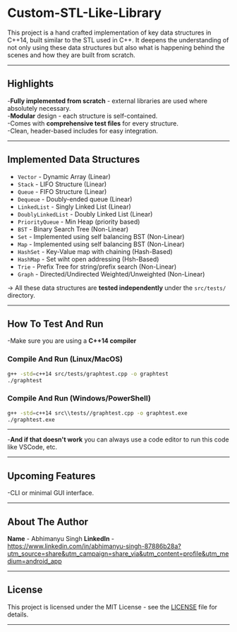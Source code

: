 # Custom-STL-Like-Library

This project is a hand crafted implementation of key data structures in C++14, built similar to the STL used in C++.
It deepens the understanding of not only using these data structures but also what is happening behind the scenes and how they are built from scratch.

---

## Highlights

-**Fully implemented from scratch** - external libraries are used where absolutely necessary.<br>
-**Modular** design - each structure is self-contained. <br>
-Comes with **comprehensive test files** for every structure. <br>
-Clean, header-based includes for easy integration. <br>

---

## Implemented Data Structures

- `Vector` - Dynamic Array (Linear)
- `Stack` - LIFO Structure (Linear)
- `Queue` - FIFO Structure (Linear)
- `Dequeue` - Doubly-ended queue (Linear)
- `LinkedList` - Singly Linked List (Linear)
- `DoublyLinkedList` - Doubly Linked List (Linear)
- `PriorityQueue` - Min Heap (priority based)
- `BST` - Binary Search Tree (Non-Linear)
- `Set` - Implemented using self balancing BST (Non-Linear)
- `Map` - Implemented using self balancing BST (Non-Linear)
- `HashSet` - Key-Value map with chaining (Hash-Based)
- `HashMap` - Set wiht open addressing (Hsh-Based)
- `Trie` - Prefix Tree for string/prefix search (Non-Linear)
- `Graph` - Directed/Undirected Weighted/Unweighted (Non-Linear)

-> All these data structures are **tested independently** under the `src/tests/` directory.

---

## How To Test And Run

-Make sure you are using a **C++14 compiler**

### Compile And Run (Linux/MacOS)

```bash
g++ -std=c++14 src/tests/graphtest.cpp -o graphtest
./graphtest

```

### Compile And Run (Windows/PowerShell)

```bash
g++ -std=c++14 src\\tests//graphtest.cpp -o graphtest.exe
./graphtest.exe

```

---

-**And if that doesn't work** you can always use a code editor to run this code like VSCode, etc.

---

## Upcoming Features

-CLI or minimal GUI interface.

---

## About The Author

**Name** - Abhimanyu Singh
**LinkedIn** - https://www.linkedin.com/in/abhimanyu-singh-87886b28a?utm_source=share&utm_campaign=share_via&utm_content=profile&utm_medium=android_app

---

## License

This project is licensed under the MIT License - see the [LICENSE](./LICENSE.txt) file for details.

---